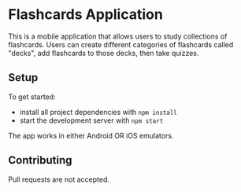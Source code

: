 # Flashcards Application

This is a mobile application that allows users to study collections of flashcards. Users can create different categories of flashcards called "decks", add flashcards to those decks, then take quizzes.

## Setup

To get started:

* install all project dependencies with `npm install`
* start the development server with `npm start`

The app works in either Android OR iOS emulators.

## Contributing

Pull requests are not accepted.

